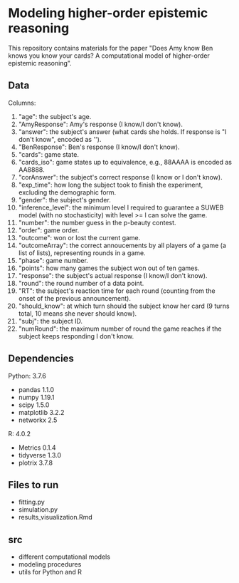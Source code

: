 # Modeling higher-order epistemic reasoning

This repository contains materials for the paper "Does Amy know Ben knows you know your cards? A computational model of higher-order epistemic reasoning". 

## Data
Columns:
1. "age": the subject's age.              
2. "AmyResponse": Amy's response (I know/I don't know).         
3. "answer": the subject's answer (what cards she holds. If response is "I don't know", encoded as '').   
4. "BenResponse": Ben's response (I know/I don't know).         
5. "cards": game state.               
6. "cards_iso": game states up to equivalence, e.g., 88AAAA is encoded as AA8888.          
7. "corAnswer": the subject's correct response (I know or I don't know).           
8. "exp_time": how long the subject took to finish the experiment, excluding the demographic form.               
9. "gender": the subject's gender.                         
10. "inference_level": the minimum level l required to guarantee a SUWEB model (with no stochasticity) with level >= l can solve the game.
11. "number": the number guess in the p-beauty contest.                  
12. "order": game order.               
13. "outcome": won or lost the current game.          
14. "outcomeArray": the correct annoucements by all players of a game (a list of lists), representing rounds in a game.        
15. "phase": game number.                  
16. "points": how many games the subject won out of ten games.              
17. "response": the subject's actual response (I know/I don't know).          
18. "round": the round number of a data point.                
19. "RT": the subject's reaction time for each round (counting from the onset of the previous announcement).  
20. "should_know": at which turn should the subject know her card (9 turns total, 10 means she never should know).
21. "subj": the subject ID.       
22. "numRound": the maximum number of round the game reaches if the subject keeps responding I don't know.

## Dependencies
Python: 3.7.6
- pandas 1.1.0
- numpy 1.19.1
- scipy 1.5.0
- matplotlib 3.2.2
- networkx 2.5

R: 4.0.2
- Metrics 0.1.4
- tidyverse 1.3.0
- plotrix 3.7.8

## Files to run
- fitting.py
- simulation.py
- results_visualization.Rmd

## src
- different computational models
- modeling procedures
- utils for Python and R